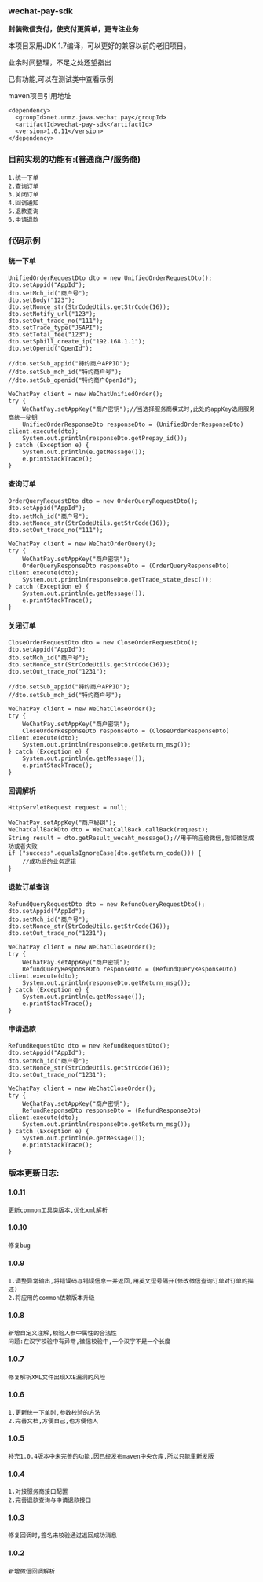 ### wechat-pay-sdk
__封装微信支付，使支付更简单，更专注业务__

本项目采用JDK 1.7编译，可以更好的兼容以前的老旧项目。

业余时间整理，不足之处还望指出

已有功能,可以在测试类中查看示例

maven项目引用地址
```
<dependency>
  <groupId>net.unmz.java.wechat.pay</groupId>
  <artifactId>wechat-pay-sdk</artifactId>
  <version>1.0.11</version>
</dependency>
```

### 目前实现的功能有:(普通商户/服务商)
    
    1.统一下单
    2.查询订单
    3.关闭订单
    4.回调通知
    5.退款查询
    6.申请退款

### 代码示例
#### 统一下单

    UnifiedOrderRequestDto dto = new UnifiedOrderRequestDto();
    dto.setAppid("AppId");
    dto.setMch_id("商户号");
    dto.setBody("123");
    dto.setNonce_str(StrCodeUtils.getStrCode(16));
    dto.setNotify_url("123");
    dto.setOut_trade_no("111");
    dto.setTrade_type("JSAPI");
    dto.setTotal_fee("123");
    dto.setSpbill_create_ip("192.168.1.1");
    dto.setOpenid("OpenId");

    //dto.setSub_appid("特约商户APPID");
    //dto.setSub_mch_id("特约商户号");
    //dto.setSub_openid("特约商户OpenId");
    
    WeChatPay client = new WeChatUnifiedOrder();
    try {
        WeChatPay.setAppKey("商户密钥");//当选择服务商模式时,此处的appKey选用服务商统一秘钥
        UnifiedOrderResponseDto responseDto = (UnifiedOrderResponseDto) client.execute(dto);
        System.out.println(responseDto.getPrepay_id());
    } catch (Exception e) {
        System.out.println(e.getMessage());
        e.printStackTrace();
    }

#### 查询订单

    OrderQueryRequestDto dto = new OrderQueryRequestDto();
    dto.setAppid("AppId");
    dto.setMch_id("商户号");
    dto.setNonce_str(StrCodeUtils.getStrCode(16));
    dto.setOut_trade_no("111");
    
    WeChatPay client = new WeChatOrderQuery();
    try {
        WeChatPay.setAppKey("商户密钥");
        OrderQueryResponseDto responseDto = (OrderQueryResponseDto) client.execute(dto);
        System.out.println(responseDto.getTrade_state_desc());
    } catch (Exception e) {
        System.out.println(e.getMessage());
        e.printStackTrace();
    }

#### 关闭订单

    CloseOrderRequestDto dto = new CloseOrderRequestDto();
    dto.setAppid("AppId");
    dto.setMch_id("商户号");
    dto.setNonce_str(StrCodeUtils.getStrCode(16));
    dto.setOut_trade_no("1231");
    
    //dto.setSub_appid("特约商户APPID");
    //dto.setSub_mch_id("特约商户号");
    
    WeChatPay client = new WeChatCloseOrder();
    try {
        WeChatPay.setAppKey("商户密钥");
        CloseOrderResponseDto responseDto = (CloseOrderResponseDto) client.execute(dto);
        System.out.println(responseDto.getReturn_msg());
    } catch (Exception e) {
        System.out.println(e.getMessage());
        e.printStackTrace();
    }

#### 回调解析

    HttpServletRequest request = null;
    
    WeChatPay.setAppKey("商户秘钥");
    WeChatCallBackDto dto = WeChatCallBack.callBack(request);
    String result = dto.getResult_wecaht_message();//用于响应给微信,告知微信成功或者失败
    if ("success".equalsIgnoreCase(dto.getReturn_code())) {
        //成功后的业务逻辑
    }

#### 退款订单查询

    RefundQueryRequestDto dto = new RefundQueryRequestDto();
    dto.setAppid("AppId");
    dto.setMch_id("商户号");
    dto.setNonce_str(StrCodeUtils.getStrCode(16));
    dto.setOut_trade_no("1231");

    WeChatPay client = new WeChatCloseOrder();
    try {
        WeChatPay.setAppKey("商户密钥");
        RefundQueryResponseDto responseDto = (RefundQueryResponseDto) client.execute(dto);
        System.out.println(responseDto.getReturn_msg());
    } catch (Exception e) {
        System.out.println(e.getMessage());
        e.printStackTrace();
    }

#### 申请退款

    RefundRequestDto dto = new RefundRequestDto();
    dto.setAppid("AppId");
    dto.setMch_id("商户号");
    dto.setNonce_str(StrCodeUtils.getStrCode(16));
    dto.setOut_trade_no("1231");

    WeChatPay client = new WeChatCloseOrder();
    try {
        WeChatPay.setAppKey("商户密钥");
        RefundResponseDto responseDto = (RefundResponseDto) client.execute(dto);
        System.out.println(responseDto.getReturn_msg());
    } catch (Exception e) {
        System.out.println(e.getMessage());
        e.printStackTrace();
    }

### 版本更新日志:

#### 1.0.11

    更新common工具类版本,优化xml解析

#### 1.0.10

    修复bug

#### 1.0.9
    
    1.调整异常输出,将错误码与错误信息一并返回,用英文逗号隔开(修改微信查询订单对订单的描述)
    2.将应用的common依赖版本升级

#### 1.0.8

    新增自定义注解,校验入参中属性的合法性
    问题:在汉字校验中有异常,微信校验中,一个汉字不是一个长度


#### 1.0.7

    修复解析XML文件出现XXE漏洞的风险


#### 1.0.6

    1.更新统一下单时,参数校验的方法
    2.完善文档,方便自己,也方便他人


#### 1.0.5

    补充1.0.4版本中未完善的功能,因已经发布maven中央仓库,所以只能重新发版


#### 1.0.4
    
    1.对接服务商接口配置
    2.完善退款查询与申请退款接口

#### 1.0.3

    修复回调时,签名未校验通过返回成功消息

#### 1.0.2
    
    新增微信回调解析